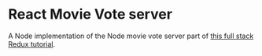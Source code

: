 # React Movie Vote server

A Node implementation of the Node movie vote server part of [this full stack Redux tutorial][tutorial].

[tutorial]:http://teropa.info/blog/2015/09/10/full-stack-redux-tutorial.html
